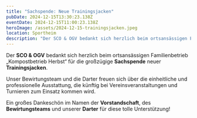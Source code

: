 ```yaml
---
title: "Sachspende: Neue Trainingsjacken"
pubDate: 2024-12-15T13:30:23.138Z
eventDate: 2024-12-15T11:00:23.138Z
heroImage: /assets/2024-12-15-trainingsjacken.jpeg
location: Sportheim
description: "Der SCO & OGV bedankt sich herzlich beim ortsansässigen Familienbetrieb „Kompostbetrieb Herbst“ für die großzügige Sachspende neuer Trainingsjacken."
---
```


Der **SCO & OGV** bedankt sich herzlich beim ortsansässigen Familienbetrieb „Kompostbetrieb Herbst“ für die großzügige **Sachspende** neuer **Trainingsjacken**.

Unser Bewirtungsteam und die Darter freuen sich über die einheitliche und professionelle Ausstattung, die künftig bei Vereinsveranstaltungen und Turnieren zum Einsatz kommen wird.

Ein großes Dankeschön im Namen der **Vorstandschaft**, des **Bewirtungsteams** und unserer **Darter** für diese tolle Unterstützung!
